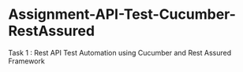 # Assignment-API-Test-Cucumber-RestAssured
Task 1 : Rest API Test Automation using Cucumber and Rest Assured Framework

